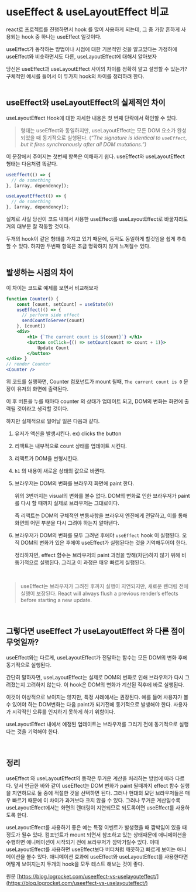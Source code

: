 # useEffect & useLayoutEffect 비교

react로 프로젝트를 진행하면서 hook 를 많이 사용하게 되는데, 그 중 가장 흔하게 사용되는 hook 중 하나는 useEffect 일것이다.

useEffect가 동작하는 방법이나 시점에 대한 기본적인 것을 알고있다는 가정하에 useEffect와 비슷하면서도 다른, useLayoutEffect에 대해서 알아보자

당신은 useEffect과 useLayoutEffect 사이의 차이를 정확히 알고 설명할 수 있는가? 구체적인 예시를 들어서 이 두가지 hook의 차이를 정리하려 한다.
<br/>
<br/>

## useEffect와 useLayoutEffect의 실제적인 차이

useLayoutEffect Hook에 대한 자세한 내용은 첫 번째 단락에서 확인할 수 있다.

> 형태는 useEffect와 동일하지만, useLayoutEffect는 모든 DOM 요소가 완성되었을 때 동기적으로 실행된다. (_“The signature is identical to `useEffect`, but it fires synchronously after all DOM mutations.”)_

이 문장에서 주어지는 첫번째 항목은 이해하기 쉽다. useEffect와 useLayoutEffect 형태는 다음처럼 똑같다.

```jsx
useEffect(() => {
  // do something
}, [array, dependency]);

useLayoutEffect(() => {
  // do something
}, [array, dependency]);
```

실제로 사실 당신이 코드 내에서 사용한 useEffect를 useLayoutEffect로 바꿀지라도 거의 대부분 잘 작동할 것이다.

두개의 hook이 같은 형태를 가지고 있기 때문에, 동작도 동일하게 할것임을 쉽게 추측할 수 있다. 하지만 두번째 항목은 조금 명확하지 않게 느껴질수 있다.
<br/>
<br/>

## 발생하는 시점의 차이

이 차이는 코드로 예제를 보면서 비교해보자

```jsx
function Counter() {
    const [count, setCount] = useState(0)
    useEffect(() => {
      // perform side effect
      sendCountToServer(count)
    }, [count])
    <div>
        <h1> {`The current count is ${count}`} </h1>
        <button onClick={() => setCount(count => count + 1)}>
            Update Count
        </button>
</div> }
// render Counter
<Counter />
```

위 코드를 실행하면, Counter 컴포넌트가 mount 될때, `The current count is 0` 문장이 유저의 화면에 출력된다.

이 후 버튼을 누를 때마다 counter 의 상태가 업데이트 되고, DOM의 변화는 화면에 출력될 것이라고 생각할 것이다.

하지만 실제적으로 일어날 일은 다음과 같다.

1. 유저가 액션을 발생시킨다. ex) clicks the button
2. 리액트는 내부적으로 count 상태를 업데이트 시킨다.
3. 리액트가 DOM을 변형시킨다.
4. `h1` 의 내용이 새로운 상태의 값으로 바뀐다.
5. 브라우저는 DOM의 변화를 브라우저 화면에 paint 한다.

   위의 3번까지는 visual의 변화를 볼수 없다. DOM의 변화로 인한 브라우저가 paint를 다시 할 때까지 실제로 브라우저는 그대로이다.

   즉 리액트는 DOM의 구체적인 변동사항을 브라우저 엔진에게 전달하고, 이를 통해 화면의 어떤 부분을 다시 그려야 하는지 알아낸다.

6. 브라우저가 DOM의 변화를 모두 그려낸 후에야 `useEffect` hook 이 실행된다. 오직 DOM의 변화가 있은 후에야 useEffect가 실행된다는 것을 기억해두어야 한다.

   정리하자면, effect 함수는 브라우저의 paint 과정을 방해(차단)하지 않기 위해 비동기적으로 실행된다. 그리고 이 과정은 매우 빠르게 실행된다.

   <br/>

> useEffect는 브라우저가 그려진 후까지 실행이 지연되지만, 새로운 렌더링 전에 실행이 보장된다. React will always flush a previous render’s effects before starting a new update.

<br/>

## 그렇다면 useEffect 가 useLayoutEffect 와 다른 점이 무엇일까?

useEffect와는 다르게, useLayoutEffect가 전달하는 함수는 모든 DOM의 변화 후에 동기적으로 실행된다.

간단히 말하자면, useLayoutEffect는 실제로 DOM의 변화로 인해 브라우저가 다시 그려졌는지 고려하지 않는다. 이 hook은 DOM의 변화가 계산된 직후에 바로 실행된다.

이것이 이상적으로 보이지는 않지만, 특정 사례에서는 권장된다. 예를 들어 사용자가 볼수 있어야 하는 DOM변화는 다음 paint가 되기전에 동기적으로 발생해야 한다. 사용자가 시각적인 오류를 인지하기 못하게 하기 위함이다.

useLayoutEffect 내에서 예정된 업데이트는 브라우저를 그리기 전에 동기적으로 실행다는 것을 기억해야 한다.

<br/>

## 정리

useEffect 와 useLayoutEffect의 동작은 무거운 계산을 처리하는 방법에 따라 다르다. 앞서 언급한 바와 같이 useEffect는 DOM 변화가 paint 될때까지 effect 함수 실행을 지연하므로 둘 중에 적절한 것을 선택하면 된다. 그러나 현대의 모던 브라우저들은 매우 빠르기 때문에 이 차이가 과거보다 크지 않을 수 있다. 그러나 무거운 계산일수록 useLayoutEffect에서는 화면의 렌더링이 지연되므로 되도록이면 useEffect를 사용하도록 한다.

useLayoutEffect를 사용하기 좋은 예는 특정 이벤트가 발생했을 때 깜박임이 있을 때 정도가 될수 있다. 컴포넌트가 mount 되면서 참조하고 있는 상태때문에 애니메이션을 수행하면 애니메이션이 시작되기 전에 브라우저가 깜박거릴수 있다. 이때 useLayoutEffect를 사용하면 useEffect보다 버터처럼 깨끗하고 빠르게 보이는 애니메이션을 볼수 있다. 애니메이션 효과에 useEffect와 useLayoutEffect를 사용한다면 어떻게 보여지는지 두개의 hook을 모두 테스트 해보는 것이 좋다.

원문 [https://blog.logrocket.com/useeffect-vs-uselayouteffect/](https://blog.logrocket.com/useeffect-vs-uselayouteffect/)
